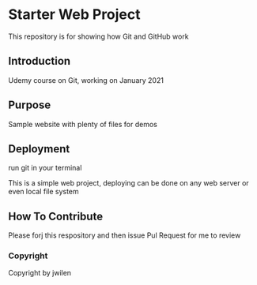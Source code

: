 # Starter Web Project

This repository is for showing how Git and GitHub work

## Introduction
Udemy course on Git, working on January 2021


## Purpose

Sample website with plenty of files for demos

## Deployment

run git in your terminal

This is a simple web project, deploying can be done on any web server or even local file system

## How To Contribute
Please forj this respository and then issue Pul Request for me to review

### Copyright
Copyright by jwilen
